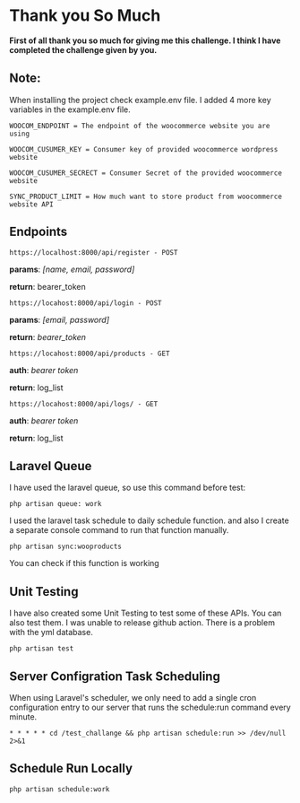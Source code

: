 
# Thank you So Much 

**First of all thank you so much for giving me this challenge. I think I have completed the challenge given by you.**

## Note:

When installing the project check example.env file. I added 4 more key variables in the example.env file.


    WOOCOM_ENDPOINT = The endpoint of the woocommerce website you are using
    
    WOOCOM_CUSUMER_KEY = Consumer key of provided woocommerce wordpress website
    
    WOOCOM_CUSUMER_SECRECT = Consumer Secret of the provided woocommerce website
    
    SYNC_PRODUCT_LIMIT = How much want to store product from woocommerce website API


## Endpoints

	https://localhost:8000/api/register - POST
**params**: _[name, 	email, 	password]_

**return**:
	bearer_token


	https://locahost:8000/api/login - POST
**params**: _[email,	password]_

**return**:
	_bearer_token_

	
	https://locahost:8000/api/products - GET
**auth**: _bearer token_

**return**: log_list

	
	https://locahost:8000/api/logs/ - GET
**auth**: _bearer token_

**return**: log_list

## Laravel Queue

I have used the laravel queue, so use this command before test:

    php artisan queue: work
I used the laravel task schedule to daily schedule function.
and also I create a separate console command to run that function manually.

    php artisan sync:wooproducts

You can check if this function is working


## Unit Testing 
I have also created some Unit Testing to test some of these APIs. You can also test them. I was unable to release github action. There is a problem with the yml database.

    php artisan test
    
## Server Configration Task Scheduling 
When using Laravel's scheduler, we only need to add a single cron configuration entry to our server that runs the schedule:run command every minute. 

    * * * * * cd /test_challange && php artisan schedule:run >> /dev/null 2>&1
    
## Schedule Run Locally

    php artisan schedule:work
    
